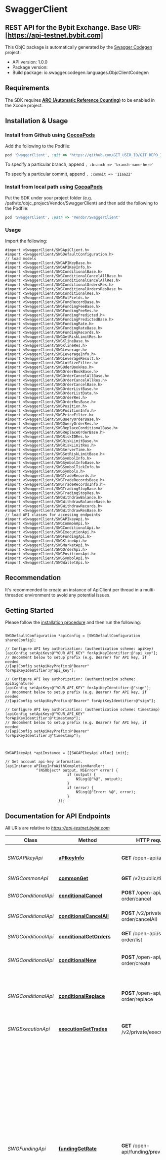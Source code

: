 # SwaggerClient

## REST API for the Bybit Exchange. Base URI: [https://api-testnet.bybit.com]  

This ObjC package is automatically generated by the [Swagger Codegen](https://github.com/swagger-api/swagger-codegen) project:

- API version: 1.0.0
- Package version: 
- Build package: io.swagger.codegen.languages.ObjcClientCodegen

## Requirements

The SDK requires [**ARC (Automatic Reference Counting)**](http://stackoverflow.com/questions/7778356/how-to-enable-disable-automatic-reference-counting) to be enabled in the Xcode project.

## Installation & Usage
### Install from Github using [CocoaPods](https://cocoapods.org/)

Add the following to the Podfile:

```ruby
pod 'SwaggerClient', :git => 'https://github.com/GIT_USER_ID/GIT_REPO_ID.git'
```

To specify a particular branch, append `, :branch => 'branch-name-here'`

To specify a particular commit, append `, :commit => '11aa22'`

### Install from local path using [CocoaPods](https://cocoapods.org/)

Put the SDK under your project folder (e.g. /path/to/objc_project/Vendor/SwaggerClient) and then add the following to the Podfile:

```ruby
pod 'SwaggerClient', :path => 'Vendor/SwaggerClient'
```

### Usage

Import the following:

```objc
#import <SwaggerClient/SWGApiClient.h>
#import <SwaggerClient/SWGDefaultConfiguration.h>
// load models
#import <SwaggerClient/SWGAPIKeyBase.h>
#import <SwaggerClient/SWGAPIKeyInfo.h>
#import <SwaggerClient/SWGConditionalBase.h>
#import <SwaggerClient/SWGConditionalCancelAllBase.h>
#import <SwaggerClient/SWGConditionalCancelAllRes.h>
#import <SwaggerClient/SWGConditionalOrdersRes.h>
#import <SwaggerClient/SWGConditionalOrdersResBase.h>
#import <SwaggerClient/SWGConditionalRes.h>
#import <SwaggerClient/SWGExtFields.h>
#import <SwaggerClient/SWGFundRecordBase.h>
#import <SwaggerClient/SWGFundingFeeBase.h>
#import <SwaggerClient/SWGFundingFeeRes.h>
#import <SwaggerClient/SWGFundingPredicted.h>
#import <SwaggerClient/SWGFundingPredictedBase.h>
#import <SwaggerClient/SWGFundingRate.h>
#import <SwaggerClient/SWGFundingRateBase.h>
#import <SwaggerClient/SWGFundingRecords.h>
#import <SwaggerClient/SWGGetRiskLimitRes.h>
#import <SwaggerClient/SWGKlineBase.h>
#import <SwaggerClient/SWGKlineRes.h>
#import <SwaggerClient/SWGLeverage.h>
#import <SwaggerClient/SWGLeverageInfo.h>
#import <SwaggerClient/SWGLeverageResult.h>
#import <SwaggerClient/SWGLotSizeFilter.h>
#import <SwaggerClient/SWGOderBookRes.h>
#import <SwaggerClient/SWGOrderBookBase.h>
#import <SwaggerClient/SWGOrderCancelAllBase.h>
#import <SwaggerClient/SWGOrderCancelAllRes.h>
#import <SwaggerClient/SWGOrderCancelBase.h>
#import <SwaggerClient/SWGOrderListBase.h>
#import <SwaggerClient/SWGOrderListData.h>
#import <SwaggerClient/SWGOrderRes.h>
#import <SwaggerClient/SWGOrderResBase.h>
#import <SwaggerClient/SWGPosition.h>
#import <SwaggerClient/SWGPositionInfo.h>
#import <SwaggerClient/SWGPriceFilter.h>
#import <SwaggerClient/SWGQueryOrderBase.h>
#import <SwaggerClient/SWGQueryOrderRes.h>
#import <SwaggerClient/SWGReplaceConditionalBase.h>
#import <SwaggerClient/SWGReplaceOrderBase.h>
#import <SwaggerClient/SWGRiskIDRes.h>
#import <SwaggerClient/SWGRiskLimitBase.h>
#import <SwaggerClient/SWGRiskLimitRes.h>
#import <SwaggerClient/SWGServerTime.h>
#import <SwaggerClient/SWGSetRiskLimitBase.h>
#import <SwaggerClient/SWGSymbolInfo.h>
#import <SwaggerClient/SWGSymbolInfoBase.h>
#import <SwaggerClient/SWGSymbolTickInfo.h>
#import <SwaggerClient/SWGSymbols.h>
#import <SwaggerClient/SWGTradeRecords.h>
#import <SwaggerClient/SWGTradeRecordsBase.h>
#import <SwaggerClient/SWGTradeRecordsInfo.h>
#import <SwaggerClient/SWGTradingStopBase.h>
#import <SwaggerClient/SWGTradingStopRes.h>
#import <SwaggerClient/SWGWithdrawBalance.h>
#import <SwaggerClient/SWGWithdrawBalanceBase.h>
#import <SwaggerClient/SWGWithdrawRecords.h>
#import <SwaggerClient/SWGWithdrawResBase.h>
// load API classes for accessing endpoints
#import <SwaggerClient/SWGAPIkeyApi.h>
#import <SwaggerClient/SWGCommonApi.h>
#import <SwaggerClient/SWGConditionalApi.h>
#import <SwaggerClient/SWGExecutionApi.h>
#import <SwaggerClient/SWGFundingApi.h>
#import <SwaggerClient/SWGKlineApi.h>
#import <SwaggerClient/SWGMarketApi.h>
#import <SwaggerClient/SWGOrderApi.h>
#import <SwaggerClient/SWGPositionsApi.h>
#import <SwaggerClient/SWGSymbolApi.h>
#import <SwaggerClient/SWGWalletApi.h>

```

## Recommendation

It's recommended to create an instance of ApiClient per thread in a multi-threaded environment to avoid any potential issues.

## Getting Started

Please follow the [installation procedure](#installation--usage) and then run the following:

```objc

SWGDefaultConfiguration *apiConfig = [SWGDefaultConfiguration sharedConfig];

// Configure API key authorization: (authentication scheme: apiKey)
[apiConfig setApiKey:@"YOUR_API_KEY" forApiKeyIdentifier:@"api_key"];
// Uncomment below to setup prefix (e.g. Bearer) for API key, if needed
//[apiConfig setApiKeyPrefix:@"Bearer" forApiKeyIdentifier:@"api_key"];

// Configure API key authorization: (authentication scheme: apiSignature)
[apiConfig setApiKey:@"YOUR_API_KEY" forApiKeyIdentifier:@"sign"];
// Uncomment below to setup prefix (e.g. Bearer) for API key, if needed
//[apiConfig setApiKeyPrefix:@"Bearer" forApiKeyIdentifier:@"sign"];

// Configure API key authorization: (authentication scheme: timestamp)
[apiConfig setApiKey:@"YOUR_API_KEY" forApiKeyIdentifier:@"timestamp"];
// Uncomment below to setup prefix (e.g. Bearer) for API key, if needed
//[apiConfig setApiKeyPrefix:@"Bearer" forApiKeyIdentifier:@"timestamp"];



SWGAPIkeyApi *apiInstance = [[SWGAPIkeyApi alloc] init];

// Get account api-key information.
[apiInstance aPIkeyInfoWithCompletionHandler: 
              ^(NSObject* output, NSError* error) {
                            if (output) {
                                NSLog(@"%@", output);
                            }
                            if (error) {
                                NSLog(@"Error: %@", error);
                            }
                        }];

```

## Documentation for API Endpoints

All URIs are relative to *https://api-testnet.bybit.com*

Class | Method | HTTP request | Description
------------ | ------------- | ------------- | -------------
*SWGAPIkeyApi* | [**aPIkeyInfo**](docs/SWGAPIkeyApi.md#apikeyinfo) | **GET** /open-api/api-key | Get account api-key information.
*SWGCommonApi* | [**commonGet**](docs/SWGCommonApi.md#commonget) | **GET** /v2/public/time | Get bybit server time.
*SWGConditionalApi* | [**conditionalCancel**](docs/SWGConditionalApi.md#conditionalcancel) | **POST** /open-api/stop-order/cancel | Cancel conditional order.
*SWGConditionalApi* | [**conditionalCancelAll**](docs/SWGConditionalApi.md#conditionalcancelall) | **POST** /v2/private/stop-order/cancelAll | Cancel conditional order.
*SWGConditionalApi* | [**conditionalGetOrders**](docs/SWGConditionalApi.md#conditionalgetorders) | **GET** /open-api/stop-order/list | Get my conditional order list.
*SWGConditionalApi* | [**conditionalNew**](docs/SWGConditionalApi.md#conditionalnew) | **POST** /open-api/stop-order/create | Place a new conditional order.
*SWGConditionalApi* | [**conditionalReplace**](docs/SWGConditionalApi.md#conditionalreplace) | **POST** /open-api/stop-order/replace | Replace conditional order. Only incomplete orders can be modified. 
*SWGExecutionApi* | [**executionGetTrades**](docs/SWGExecutionApi.md#executiongettrades) | **GET** /v2/private/execution/list | Get user’s trade records.
*SWGFundingApi* | [**fundingGetRate**](docs/SWGFundingApi.md#fundinggetrate) | **GET** /open-api/funding/prev-funding | Funding settlement occurs every 8 hours at 00:00 UTC, 08:00 UTC and 16:00 UTC. The current interval&#39;s fund fee settlement is based on the previous interval&#39;s fund rate. For example, at 16:00, the settlement is based on the fund rate generated at 8:00. The fund rate generated at 16:00 will be used at 0:00 on the next day.
*SWGFundingApi* | [**fundingPredicted**](docs/SWGFundingApi.md#fundingpredicted) | **GET** /open-api/funding/predicted-funding | Get predicted funding rate and funding fee.
*SWGFundingApi* | [**fundingPredictedRate**](docs/SWGFundingApi.md#fundingpredictedrate) | **GET** /open-api/funding/prev-funding-rate | Get predicted funding rate and funding fee.
*SWGKlineApi* | [**klineGet**](docs/SWGKlineApi.md#klineget) | **GET** /v2/public/kline/list | Query historical kline.
*SWGMarketApi* | [**marketOrderbook**](docs/SWGMarketApi.md#marketorderbook) | **GET** /v2/public/orderBook/L2 | Get the orderbook.
*SWGMarketApi* | [**marketSymbolInfo**](docs/SWGMarketApi.md#marketsymbolinfo) | **GET** /v2/public/tickers | Get the latest information for symbol.
*SWGOrderApi* | [**orderCancel**](docs/SWGOrderApi.md#ordercancel) | **POST** /open-api/order/cancel | Get my active order list.
*SWGOrderApi* | [**orderCancelAll**](docs/SWGOrderApi.md#ordercancelall) | **POST** /v2/private/order/cancelAll | Get my active order list.
*SWGOrderApi* | [**orderCancelV2**](docs/SWGOrderApi.md#ordercancelv2) | **POST** /v2/private/order/cancel | Get my active order list.
*SWGOrderApi* | [**orderGetOrders**](docs/SWGOrderApi.md#ordergetorders) | **GET** /open-api/order/list | Get my active order list.
*SWGOrderApi* | [**orderNew**](docs/SWGOrderApi.md#ordernew) | **POST** /open-api/order/create | Place active order
*SWGOrderApi* | [**orderNewV2**](docs/SWGOrderApi.md#ordernewv2) | **POST** /v2/private/order/create | Place active order
*SWGOrderApi* | [**orderQuery**](docs/SWGOrderApi.md#orderquery) | **GET** /v2/private/order | Get my active order list.
*SWGOrderApi* | [**orderReplace**](docs/SWGOrderApi.md#orderreplace) | **POST** /open-api/order/replace | Replace active order. Only incomplete orders can be modified. 
*SWGPositionsApi* | [**positionsChangeMargin**](docs/SWGPositionsApi.md#positionschangemargin) | **POST** /position/change-position-margin | Update margin.
*SWGPositionsApi* | [**positionsMyPosition**](docs/SWGPositionsApi.md#positionsmyposition) | **GET** /position/list | Get my position list.
*SWGPositionsApi* | [**positionsMyPositionV2**](docs/SWGPositionsApi.md#positionsmypositionv2) | **GET** /v2/private/position/list | Get my position list.
*SWGPositionsApi* | [**positionsSaveLeverage**](docs/SWGPositionsApi.md#positionssaveleverage) | **POST** /user/leverage/save | Change user leverage.
*SWGPositionsApi* | [**positionsTradingStop**](docs/SWGPositionsApi.md#positionstradingstop) | **POST** /open-api/position/trading-stop | Set Trading-Stop Condition.
*SWGPositionsApi* | [**positionsUserLeverage**](docs/SWGPositionsApi.md#positionsuserleverage) | **GET** /user/leverage | Get user leverage setting.
*SWGSymbolApi* | [**symbolGet**](docs/SWGSymbolApi.md#symbolget) | **GET** /v2/public/symbols | Query Symbols.
*SWGWalletApi* | [**walletGetBalance**](docs/SWGWalletApi.md#walletgetbalance) | **GET** /v2/private/wallet/balance | get wallet balance info
*SWGWalletApi* | [**walletGetRecords**](docs/SWGWalletApi.md#walletgetrecords) | **GET** /open-api/wallet/fund/records | Get wallet fund records
*SWGWalletApi* | [**walletGetRiskLimit**](docs/SWGWalletApi.md#walletgetrisklimit) | **GET** /open-api/wallet/risk-limit/list | Get risk limit.
*SWGWalletApi* | [**walletSetRiskLimit**](docs/SWGWalletApi.md#walletsetrisklimit) | **POST** /open-api/wallet/risk-limit | Set risk limit
*SWGWalletApi* | [**walletWithdraw**](docs/SWGWalletApi.md#walletwithdraw) | **GET** /open-api/wallet/withdraw/list | Get wallet fund records


## Documentation For Models

 - [SWGAPIKeyBase](docs/SWGAPIKeyBase.md)
 - [SWGAPIKeyInfo](docs/SWGAPIKeyInfo.md)
 - [SWGConditionalBase](docs/SWGConditionalBase.md)
 - [SWGConditionalCancelAllBase](docs/SWGConditionalCancelAllBase.md)
 - [SWGConditionalCancelAllRes](docs/SWGConditionalCancelAllRes.md)
 - [SWGConditionalOrdersRes](docs/SWGConditionalOrdersRes.md)
 - [SWGConditionalOrdersResBase](docs/SWGConditionalOrdersResBase.md)
 - [SWGConditionalRes](docs/SWGConditionalRes.md)
 - [SWGExtFields](docs/SWGExtFields.md)
 - [SWGFundRecordBase](docs/SWGFundRecordBase.md)
 - [SWGFundingFeeBase](docs/SWGFundingFeeBase.md)
 - [SWGFundingFeeRes](docs/SWGFundingFeeRes.md)
 - [SWGFundingPredicted](docs/SWGFundingPredicted.md)
 - [SWGFundingPredictedBase](docs/SWGFundingPredictedBase.md)
 - [SWGFundingRate](docs/SWGFundingRate.md)
 - [SWGFundingRateBase](docs/SWGFundingRateBase.md)
 - [SWGFundingRecords](docs/SWGFundingRecords.md)
 - [SWGGetRiskLimitRes](docs/SWGGetRiskLimitRes.md)
 - [SWGKlineBase](docs/SWGKlineBase.md)
 - [SWGKlineRes](docs/SWGKlineRes.md)
 - [SWGLeverage](docs/SWGLeverage.md)
 - [SWGLeverageInfo](docs/SWGLeverageInfo.md)
 - [SWGLeverageResult](docs/SWGLeverageResult.md)
 - [SWGLotSizeFilter](docs/SWGLotSizeFilter.md)
 - [SWGOderBookRes](docs/SWGOderBookRes.md)
 - [SWGOrderBookBase](docs/SWGOrderBookBase.md)
 - [SWGOrderCancelAllBase](docs/SWGOrderCancelAllBase.md)
 - [SWGOrderCancelAllRes](docs/SWGOrderCancelAllRes.md)
 - [SWGOrderCancelBase](docs/SWGOrderCancelBase.md)
 - [SWGOrderListBase](docs/SWGOrderListBase.md)
 - [SWGOrderListData](docs/SWGOrderListData.md)
 - [SWGOrderRes](docs/SWGOrderRes.md)
 - [SWGOrderResBase](docs/SWGOrderResBase.md)
 - [SWGPosition](docs/SWGPosition.md)
 - [SWGPositionInfo](docs/SWGPositionInfo.md)
 - [SWGPriceFilter](docs/SWGPriceFilter.md)
 - [SWGQueryOrderBase](docs/SWGQueryOrderBase.md)
 - [SWGQueryOrderRes](docs/SWGQueryOrderRes.md)
 - [SWGReplaceConditionalBase](docs/SWGReplaceConditionalBase.md)
 - [SWGReplaceOrderBase](docs/SWGReplaceOrderBase.md)
 - [SWGRiskIDRes](docs/SWGRiskIDRes.md)
 - [SWGRiskLimitBase](docs/SWGRiskLimitBase.md)
 - [SWGRiskLimitRes](docs/SWGRiskLimitRes.md)
 - [SWGServerTime](docs/SWGServerTime.md)
 - [SWGSetRiskLimitBase](docs/SWGSetRiskLimitBase.md)
 - [SWGSymbolInfo](docs/SWGSymbolInfo.md)
 - [SWGSymbolInfoBase](docs/SWGSymbolInfoBase.md)
 - [SWGSymbolTickInfo](docs/SWGSymbolTickInfo.md)
 - [SWGSymbols](docs/SWGSymbols.md)
 - [SWGTradeRecords](docs/SWGTradeRecords.md)
 - [SWGTradeRecordsBase](docs/SWGTradeRecordsBase.md)
 - [SWGTradeRecordsInfo](docs/SWGTradeRecordsInfo.md)
 - [SWGTradingStopBase](docs/SWGTradingStopBase.md)
 - [SWGTradingStopRes](docs/SWGTradingStopRes.md)
 - [SWGWithdrawBalance](docs/SWGWithdrawBalance.md)
 - [SWGWithdrawBalanceBase](docs/SWGWithdrawBalanceBase.md)
 - [SWGWithdrawRecords](docs/SWGWithdrawRecords.md)
 - [SWGWithdrawResBase](docs/SWGWithdrawResBase.md)


## Documentation For Authorization


## apiKey

- **Type**: API key
- **API key parameter name**: api_key
- **Location**: URL query string

## apiSignature

- **Type**: API key
- **API key parameter name**: sign
- **Location**: URL query string

## timestamp

- **Type**: API key
- **API key parameter name**: timestamp
- **Location**: URL query string


## Author

support@bybit.com


